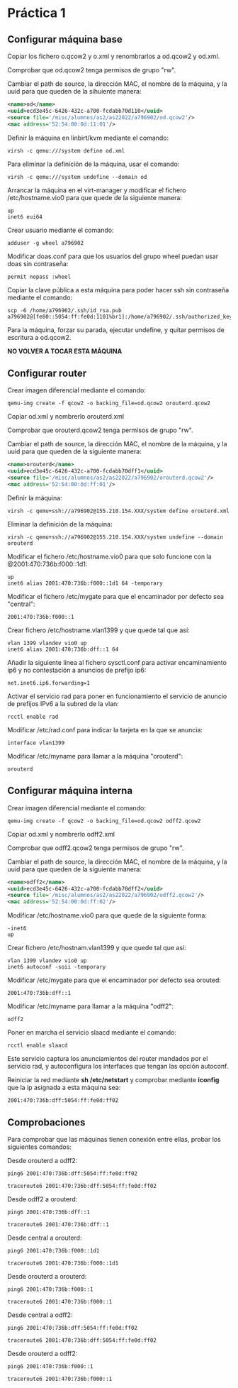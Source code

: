 # Práctica 1

## Configurar máquina base

Copiar los fichero o.qcow2 y o.xml y renombrarlos a od.qcow2 y od.xml.

Comprobar que od.qcow2 tenga permisos de grupo "rw".

Cambiar el path de source, la dirección MAC, el nombre de la máquina, y la uuid para que queden de la sihuiente manera:

```xml
<name>od</name>
<uuid>ecd3e45c-6426-432c-a700-fcdabb70d110</uuid>
<source file='/misc/alumnos/as2/as22022/a796902/od.qcow2'/>
<mac address='52:54:00:0d:11:01'/>
```

Definir la máquina en linbirt/kvm mediante el comando:

`virsh -c qemu:///system define od.xml`

Para eliminar la definición de la máquina, usar el comando:

`virsh -c qemu:///system undefine --domain od`

Arrancar la máquina en el virt-manager y modificar el fichero /etc/hostname.vio0 para que quede de la siguiente manera:

```text
up
inet6 eui64
```

Crear usuario mediante el comando:

`adduser -g wheel a796902`

Modificar doas.conf para que los usuarios del grupo wheel puedan usar doas sin contraseña:

`permit nopass :wheel`

Copiar la clave pública a esta máquina para poder hacer ssh sin contraseña mediante el comando:

```text
scp -6 /home/a796902/.ssh/id_rsa.pub a796902@[fe80::5054:ff:fe0d:1101%br1]:/home/a796902/.ssh/authorized_keys
```

Para la máquina, forzar su parada, ejecutar undefine, y quitar permisos de escritura a od.qcow2.

**NO VOLVER A TOCAR ESTA MÁQUINA**

## Configurar router

Crear imagen diferencial mediante el comando:

```text
qemu-img create -f qcow2 -o backing_file=od.qcow2 orouterd.qcow2
```

Copiar od.xml y nombrerlo orouterd.xml

Comprobar que orouterd.qcow2 tenga permisos de grupo "rw".

Cambiar el path de source, la dirección MAC, el nombre de la máquina, y la uuid para que queden de la siguiente manera:

```xml
<name>orouterd</name>
<uuid>ecd3e45c-6426-432c-a700-fcdabb70dff1</uuid>
<source file='/misc/alumnos/as2/as22022/a796902/orouterd.qcow2'/>
<mac address='52:54:00:0d:ff:01'/>
```

Definir la máquina:

```text
virsh -c qemu+ssh://a796902@155.210.154.XXX/system define orouterd.xml
```

Eliminar la definición de la máquina:

```text
virsh -c qemu+ssh://a796902@155.210.154.XXX/system undefine --domain orouterd
```

Modificar el fichero /etc/hostname.vio0 para que solo funcione con la @2001:470:736b:f000::1d1:

```text
up
inet6 alias 2001:470:736b:f000::1d1 64 -temporary
```

Modificar el fichero /etc/mygate para que el encaminador por defecto sea "central":

`2001:470:736b:f000::1`

Crear fichero /etc/hostname.vlan1399 y que quede tal que así:

```text
vlan 1399 vlandev vio0 up 
inet6 alias 2001:470:736b:dff::1 64
```

Añadir la siguiente línea al fichero sysctl.conf para activar encaminamiento ip6 y no contestación a anuncios de prefijo ip6:

`net.inet6.ip6.forwarding=1`

Activar el servicio rad para poner en funcionamiento el servicio de anuncio de prefijos IPv6 a la subred de la vlan:

`rcctl enable rad`

Modificar /etc/rad.conf para indicar la tarjeta en la que se anuncia:

`interface vlan1399`

Modificar /etc/myname para llamar a la máquina "orouterd":

`orouterd`

## Configurar máquina interna

Crear imagen diferencial mediante el comando:

```text
qemu-img create -f qcow2 -o backing_file=od.qcow2 odff2.qcow2
```

Copiar od.xml y nombrerlo odff2.xml

Comprobar que odff2.qcow2 tenga permisos de grupo "rw".

Cambiar el path de source, la dirección MAC, el nombre de la máquina, y la uuid para que queden de la siguiente manera:

```xml
<name>odff2</name>
<uuid>ecd3e45c-6426-432c-a700-fcdabb70dff2</uuid>
<source file='/misc/alumnos/as2/as22022/a796902/odff2.qcow2'/>
<mac address='52:54:00:0d:ff:02'/>
```

Modificar /etc/hostname.vio0 para que quede de la siguiente forma:

```text
-inet6
up
```

Crear fichero /etc/hostnam.vlan1399 y que quede tal que así:

```text
vlan 1399 vlandev vio0 up 
inet6 autoconf -soii -temporary
```

Modificar /etc/mygate para que el encaminador por defecto sea orouted:

`2001:470:736b:dff::1`

Modificar /etc/myname para llamar a la máquina "odff2":

`odff2`

Poner en marcha el servicio slaacd mediante el comando:

`rcctl enable slaacd`

Este servicio captura los anunciamientos del router mandados por el servicio rad, y autoconfigura los interfaces que tengan las opción autoconf.

Reiniciar la red mediante **sh /etc/netstart** y comprobar mediante **iconfig** que la ip asignada a esta máquina sea:

`2001:470:736b:dff:5054:ff:fe0d:ff02`

## Comprobaciones

Para comprobar que las máquinas tienen conexión entre ellas, probar los siguientes comandos:

Desde orouterd a odff2:

`ping6 2001:470:736b:dff:5054:ff:fe0d:ff02`

`traceroute6 2001:470:736b:dff:5054:ff:fe0d:ff02`

Desde odff2 a orouterd:

`ping6 2001:470:736b:dff::1`

`traceroute6 2001:470:736b:dff::1`

Desde central a orouterd:

`ping6 2001:470:736b:f000::1d1`

`traceroute6 2001:470:736b:f000::1d1`

Desde orouterd a orouterd:

`ping6 2001:470:736b:f000::1`

`traceroute6 2001:470:736b:f000::1`

Desde central a odff2:

`ping6 2001:470:736b:dff:5054:ff:fe0d:ff02`

`traceroute6 2001:470:736b:dff:5054:ff:fe0d:ff02`

Desde orouterd a odff2:

`ping6 2001:470:736b:f000::1`

`traceroute6 2001:470:736b:f000::1`
